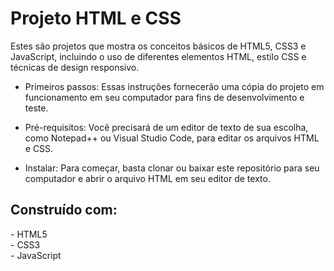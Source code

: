 <h1>Projeto HTML e CSS</h1>

Estes são projetos que mostra os conceitos básicos de HTML5, CSS3 e JavaScript, incluindo o uso de diferentes elementos HTML, estilo CSS e técnicas de design responsivo.

* Primeiros passos:
Essas instruções fornecerão uma cópia do projeto em funcionamento em seu computador para fins de desenvolvimento e teste.

* Pré-requisitos:
Você precisará de um editor de texto de sua escolha, como Notepad++ ou Visual Studio Code, para editar os arquivos HTML e CSS.

* Instalar:
Para começar, basta clonar ou baixar este repositório para seu computador e abrir o arquivo HTML em seu editor de texto.

<h2>Construído com:</h2>
- HTML5<br>
- CSS3<br>
- JavaScript
